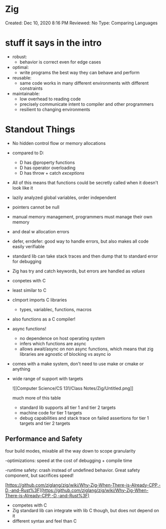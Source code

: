 # Zig

Created: Dec 10, 2020 8:16 PM
Reviewed: No
Type: Comparing Languages

# stuff it says in the intro

- robust:
    - behavior is correct even for edge cases
- optimal:
    - write programs the best way they can behave and perform
- reusable:
    - same code works in many different environments with different constraints
- maintainable:
    - low overhead to reading code
    - precisely communicate intent to compiler and other programmers
    - resilient to changing environments

# Standout Things

- No hidden control flow or memory allocations
- compared to D:
    - D has @property functions
    - D has operator overloading
    - D has throw + catch *exceptions*
- All of this means that functions could be secretly called when it doesn't look like it
- lazily analyzed global variables, order independent
- pointers cannot be null
- manual memory management, programmers must manage their own memory
- and deal w allocation errors
- defer, errdefer: good way to handle errors, but also makes all code easily verifiable
- standard lib can take stack traces and then dump that to standard error for debugging
- Zig has try and catch keywords, but errors are handled as *values*
- conpetes with C
- least similar to C
- cImport imports C libraries
    - types, variablec, functions, macros
- also functions as a C compiler!
- async functions!
    - no dependence on host operating system
    - infers which functions are async
    - allows await/async on non async functions, which means that zig libraries are agnostic of blocking vs async io
- comes with a make system, don't need to use make or cmake or anything
- wide range of support with targets

    ![[Computer Science/CS 131/Class Notes/Zig/Untitled.png]]

    much more of this table

    - standard lib supports all tier 1 and tier 2 targets
    - machine code for tier 1 targets
    - debug capabilities and stack trace on failed assertions for tier 1 targets and tier 2 targets

## Performance and Safety

four build modes, mixable all the way down to scope granularity

-optimizations: speed at the cost of debugging + compile time

-runtime safety: crash instead of undefined behavior. Great safety component, but sacrifices speed!

[https://github.com/ziglang/zig/wiki/Why-Zig-When-There-is-Already-CPP,-D,-and-Rust%3F](https://github.com/ziglang/zig/wiki/Why-Zig-When-There-is-Already-CPP,-D,-and-Rust%3F)

- competes with C
- Zig standard lib can integrate with lib C though, but does not depend on it
- different syntax and feel than C